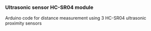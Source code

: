 ### Ultrasonic sensor HC-SR04 module
Arduino code for distance measurement using 3 HC-SR04 ultrasonic proximity sensors 
